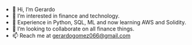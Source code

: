 - 👋 Hi, I’m Gerardo
- 👀 I’m interested in finance and technology.
- 🌱 Experience in Python, SQL, ML and now learning AWS and Solidity.
- 💞️ I’m looking to collaborate on all finance things.
- 📫 Reach me at gerardogomez066@gmail.com

<!---
Gsilvera24/Gsilvera24 is a ✨ special ✨ repository because its `README.md` (this file) appears on your GitHub profile.
You can click the Preview link to take a look at your changes.
--->

